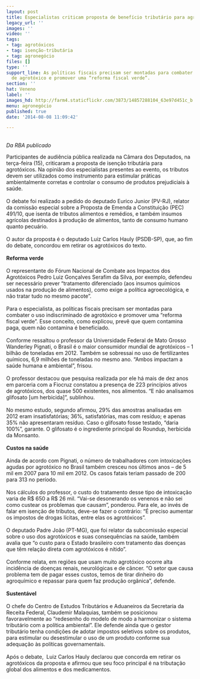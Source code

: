 ```yaml
---
layout: post
title: Especialistas criticam proposta de benefício tributário para agrotóxicos
legacy_url: ''
images: ''
video: ''
tags:
- tag: agrotóxicos
- tag: isenção-tributária
- tag: agronegócio
files: []
type: ''
support_line: As políticas fiscais precisam ser montadas para combater o uso indiscriminado
  de agrotóxico e promover uma “reforma fiscal verde”.
section: ''
hat: Veneno
label: ''
images_hd: http://farm4.staticflickr.com/3873/14857288104_63e97d451c_b.jpg
menu: agronegócio
published: true
date: '2014-08-08 11:09:42'

---
```

<p><br />
<em>Da RBA publicado</em></p>

<p>Participantes de audi&ecirc;ncia p&uacute;blica realizada na C&acirc;mara dos Deputados, na ter&ccedil;a-feira (15), criticaram a proposta de isen&ccedil;&atilde;o tribut&aacute;ria para agrot&oacute;xicos. Na opini&atilde;o dos especialistas presentes ao evento, os tributos devem ser utilizados como instrumento para estimular pr&aacute;ticas ambientalmente corretas e controlar o consumo de produtos prejudiciais &agrave; sa&uacute;de.<br />
<br />
O debate foi realizado a pedido do deputado Eurico Junior (PV-RJ), relator da comiss&atilde;o especial sobre a Proposta de Emenda a Constitui&ccedil;&atilde;o (PEC) 491/10, que isenta de tributos alimentos e rem&eacute;dios, e tamb&eacute;m insumos agr&iacute;colas destinados &agrave; produ&ccedil;&atilde;o de alimentos, tanto de consumo humano quanto pecu&aacute;rio.<br />
<br />
O autor da proposta &eacute; o deputado Luiz Carlos Hauly (PSDB-SP), que, ao fim do debate, concordou em retirar os agrot&oacute;xicos do texto.<br />
<br />
<strong>Reforma verde</strong><br />
<br />
O representante do F&oacute;rum Nacional de Combate aos Impactos dos Agrot&oacute;xicos Pedro Luiz Gon&ccedil;alves Serafim da Silva, por exemplo, defendeu ser necess&aacute;rio prever &ldquo;tratamento diferenciado (aos insumos qu&iacute;micos usados na produ&ccedil;&atilde;o de alimentos), como exige a pol&iacute;tica agroecol&oacute;gica, e n&atilde;o tratar tudo no mesmo pacote&rdquo;.<br />
<br />
Para o especialista, as pol&iacute;ticas fiscais precisam ser montadas para combater o uso indiscriminado de agrot&oacute;xico e promover uma &ldquo;reforma fiscal verde&rdquo;. Esse conceito, como explicou, prev&ecirc; que quem contamina paga, quem n&atilde;o contamina &eacute; beneficiado.<br />
<br />
Conforme ressaltou o professor da Universidade Federal de Mato Grosso Wanderley Pignati, o Brasil &eacute; o maior consumidor mundial de agrot&oacute;xicos &ndash; 1 bilh&atilde;o de toneladas em 2012. Tamb&eacute;m se sobressai no uso de fertilizantes qu&iacute;micos, 6,9 milh&otilde;es de toneladas no mesmo ano. &ldquo;Ambos impactam a sa&uacute;de humana e ambiental&rdquo;, frisou.<br />
<br />
O professor destacou que pesquisa realizada por ele h&aacute; mais de dez anos em parceria com a Fiocruz constatou a presen&ccedil;a de 223 princ&iacute;pios ativos de agrot&oacute;xicos, dos quase 500 existentes, nos alimentos. &ldquo;E n&atilde;o analisamos glifosato [um herbicida]&rdquo;, sublinhou.<br />
<br />
No mesmo estudo, segundo afirmou, 29% das amostras analisadas em 2012 eram insatisfat&oacute;rias; 36%, satisfat&oacute;rias, mas com res&iacute;duo; e apenas 35% n&atilde;o apresentaram res&iacute;duo. Caso o glifosato fosse testado, &ldquo;daria 100%&rdquo;, garante. O glifosato &eacute; o ingrediente principal do Roundup, herbicida da Monsanto.<br />
<br />
<strong>Custos na sa&uacute;de</strong><br />
<br />
Ainda de acordo com Pignati, o n&uacute;mero de trabalhadores com intoxica&ccedil;&otilde;es agudas por agrot&oacute;xico no Brasil tamb&eacute;m cresceu nos &uacute;ltimos anos &ndash; de 5 mil em 2007 para 10 mil em 2012. Os casos fatais teriam passado de 200 para 313 no per&iacute;odo.<br />
<br />
Nos c&aacute;lculos do professor, o custo do tratamento desse tipo de intoxica&ccedil;&atilde;o varia de R$ 650 a R$ 26 mil. &ldquo;Vai-se desonerando os venenos e n&atilde;o sei como custear os problemas que causam&rdquo;, ponderou. Para ele, ao inv&eacute;s de falar em isen&ccedil;&atilde;o de tributos, deve-se fazer o contr&aacute;rio: &ldquo;&Eacute; preciso aumentar os impostos de drogas l&iacute;citas, entre elas os agrot&oacute;xicos&rdquo;.<br />
<br />
O deputado Padre Jo&atilde;o (PT-MG), que foi relator da subcomiss&atilde;o especial sobre o uso dos agrot&oacute;xicos e suas consequ&ecirc;ncias na sa&uacute;de, tamb&eacute;m avalia que &ldquo;o custo para o Estado brasileiro com tratamento das doen&ccedil;as que t&ecirc;m rela&ccedil;&atilde;o direta com agrot&oacute;xicos &eacute; n&iacute;tido&rdquo;.<br />
<br />
Conforme relata, em regi&otilde;es que usam muito agrot&oacute;xico ocorre alta incid&ecirc;ncia de doen&ccedil;as renais, neurol&oacute;gicas e de c&acirc;ncer. &ldquo;O setor que causa problema tem de pagar esses custos, temos de tirar dinheiro do agroqu&iacute;mico e repassar para quem faz produ&ccedil;&atilde;o org&acirc;nica&rdquo;, defende.<br />
<br />
<strong>Sustent&aacute;vel</strong><br />
<br />
O chefe do Centro de Estudos Tribut&aacute;rios e Aduaneiros da Secretaria da Receita Federal, Claudemir Malaquias, tamb&eacute;m se posicionou favoravelmente ao &ldquo;redesenho do modelo de modo a harmonizar o sistema tribut&aacute;rio com a pol&iacute;tica ambiental&rdquo;. Ele defende ainda que o gestor tribut&aacute;rio tenha condi&ccedil;&otilde;es de adotar impostos seletivos sobre os produtos, para estimular ou desestimular o uso de um produto conforme sua adequa&ccedil;&atilde;o &agrave;s pol&iacute;ticas governamentais.<br />
<br />
Ap&oacute;s o debate, &nbsp;Luiz Carlos Hauly declarou que concorda em retirar os agrot&oacute;xicos da proposta e afirmou que seu foco principal &eacute; na tributa&ccedil;&atilde;o global dos alimentos e dos medicamentos.</p>
